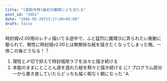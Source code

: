 ```yaml
---
title: "[夏創作物]最初の難関にぶち当たる"
post_id: "3461"
date: "2006-05-29T23:27:00+09:00"
draft: false
---
```



時封城v2.00用のレティ描いてる途中で、ふと猛烈に魔理沙に弄られたい衝動に駆られて、無性に時封城v2.00とは無関係な絵を描きたくなってしまった俺。一体この後どうなる！？

  1. 理性と〆切で抑えて時封城用ラフを淡々と描き続ける
  2. 本能のままにとことん道を逸れた絵を黙々と描き続ける
にｱ プログラム部分一から書き直していたらどっちも描く暇なく朝になった 'Ａ｀
